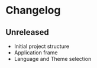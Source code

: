 # Changelog

## Unreleased

- Initial project structure
- Application frame
- Language and Theme selection


